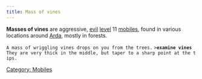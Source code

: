 ```yaml
---
title: Mass of vines
---
```


**Masses of vines** are aggressive, [evil](alignment "wikilink")
[level](level "wikilink") 11 [mobiles](mobile "wikilink"), found in
various locations around [Arda](Arda "wikilink"), mostly in forests.

`A mass of wriggling vines drops on you from the trees.`
`>`**`examine vines`**
`They are very thick in the middle, but taper to a sharp point at the tips.`

[Category: Mobiles](Category:_Mobiles "wikilink")